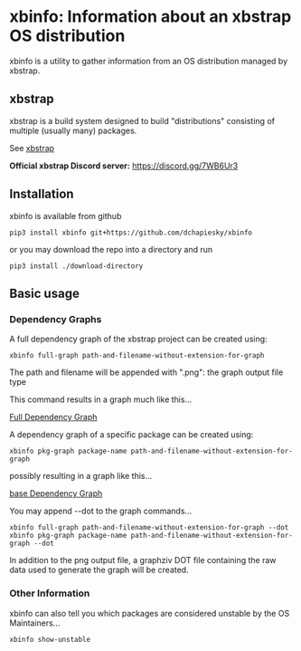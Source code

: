 # xbinfo: Information about an xbstrap OS distribution

xbinfo is a utility to gather information from an OS distribution managed by xbstrap.

## xbstrap

xbstrap is a build system designed to build "distributions" consisting of multiple (usually many) packages.

See [xbstrap](https://github.com/managarm/xbstrap)

**Official xbstrap Discord server:** https://discord.gg/7WB6Ur3

## Installation

xbinfo is available from github

```
pip3 install xbinfo git+https://github.com/dchapiesky/xbinfo
```

or you may download the repo into a directory and run

```
pip3 install ./download-directory
```


## Basic usage

### Dependency Graphs

A full dependency graph of the xbstrap project can be created using:

```
xbinfo full-graph path-and-filename-without-extension-for-graph
```

The path and filename will be appended with ".png": the graph output file type

This command results in a graph much like this...

[Full Dependency Graph](./images/full.png)


A dependency graph of a specific package can be created using:

```
xbinfo pkg-graph package-name path-and-filename-without-extension-for-graph
```

possibly resulting in a graph like this...

[base Dependency Graph](./images/base.png)

You may append --dot to the graph commands...

```
xbinfo full-graph path-and-filename-without-extension-for-graph --dot
xbinfo pkg-graph package-name path-and-filename-without-extension-for-graph --dot
```

In addition to the png output file, a graphziv DOT file containing the raw data used to generate the graph will be created.


### Other Information

xbinfo can also tell you which packages are considered unstable by the OS Maintainers...

```
xbinfo show-unstable
```



